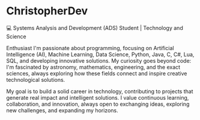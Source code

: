 # ChristopherDev

💻 Systems Analysis and Development (ADS) Student | Technology and Science 

Enthusiast I'm passionate about programming, focusing on Artificial Intelligence (AI), Machine Learning, Data Science, Python, Java, C, C#, Lua, SQL, and developing innovative solutions. My curiosity goes beyond code: I'm fascinated by astronomy, mathematics, engineering, and the exact sciences, always exploring how these fields connect and inspire creative technological solutions. 

My goal is to build a solid career in technology, contributing to projects that generate real impact and intelligent solutions. I value continuous learning, collaboration, and innovation, always open to exchanging ideas, exploring new challenges, and expanding my horizons.

